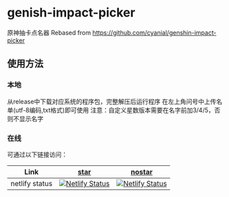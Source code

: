 # genish-impact-picker
原神抽卡点名器
Rebased from https://github.com/cyanial/genshin-impact-picker

## 使用方法
### 本地
从release中下载对应系统的程序包，完整解压后运行程序
在左上角问号中上传名单(utf-8编码,txt格式)即可使用
注意：自定义星数版本需要在名字前加3/4/5，否则不显示名字

### 在线
可通过以下链接访问：


|Link|[star](genshin-picker.netlify.app)|[nostar](genshin-picker-nostar.netlify.app)|
|---|---|---|
|netlify status|[![Netlify Status](https://api.netlify.com/api/v1/badges/ffee3df0-a1d0-488a-b820-9bae737e4cf8/deploy-status)](https://app.netlify.com/sites/genshin-picker/deploys)|[![Netlify Status](https://api.netlify.com/api/v1/badges/6cd0fbc5-b04c-4798-840f-3ca6aa5e4855/deploy-status)](https://app.netlify.com/sites/genshin-picker-nostar/deploys)|
